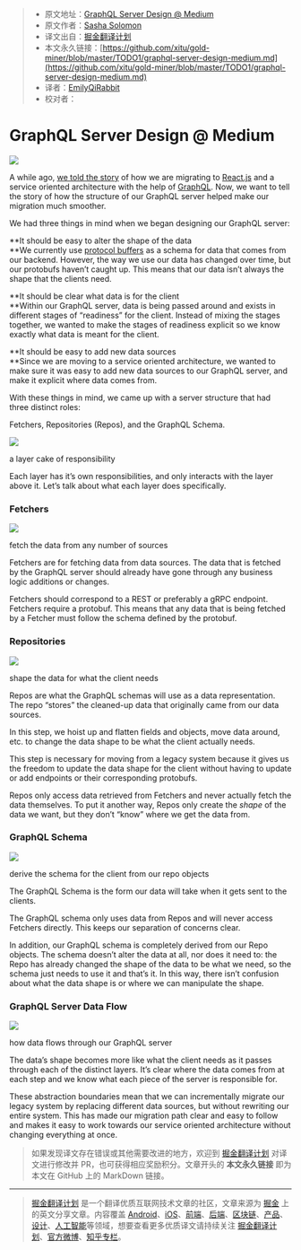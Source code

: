 > * 原文地址：[GraphQL Server Design @ Medium](https://medium.engineering/graphql-server-design-medium-34862677b4b8)
> * 原文作者：[Sasha Solomon](https://medium.engineering/@sachee?source=post_header_lockup)
> * 译文出自：[掘金翻译计划](https://github.com/xitu/gold-miner)
> * 本文永久链接：[https://github.com/xitu/gold-miner/blob/master/TODO1/graphql-server-design-medium.md](https://github.com/xitu/gold-miner/blob/master/TODO1/graphql-server-design-medium.md)
> * 译者：[EmilyQiRabbit](https://github.com/EmilyQiRabbit)
> * 校对者：

# GraphQL Server Design @ Medium

![](https://cdn-images-1.medium.com/max/1600/1*LxzBwQmETizo-ZA_jiBLiQ.png)

A while ago, [we told the story](https://medium.engineering/2-fast-2-furious-migrating-mediums-codebase-without-slowing-down-84b1e33d81f4) of how we are migrating to [React.js](https://reactjs.org/) and a service oriented architecture with the help of [GraphQL](https://graphql.org/). Now, we want to tell the story of how the structure of our GraphQL server helped make our migration much smoother.

We had three things in mind when we began designing our GraphQL server:

**It should be easy to alter the shape of the data  
**We currently use [protocol buffers](https://en.wikipedia.org/wiki/Protocol_Buffers) as a schema for data that comes from our backend. However, the way we use our data has changed over time, but our protobufs haven’t caught up. This means that our data isn’t always the shape that the clients need.

**It should be clear what data is for the client  
**Within our GraphQL server, data is being passed around and exists in different stages of “readiness” for the client. Instead of mixing the stages together, we wanted to make the stages of readiness explicit so we know exactly what data is meant for the client.

**It should be easy to add new data sources  
**Since we are moving to a service oriented architecture, we wanted to make sure it was easy to add new data sources to our GraphQL server, and make it explicit where data comes from.

With these things in mind, we came up with a server structure that had three distinct roles:

Fetchers, Repositories (Repos), and the GraphQL Schema.

![](https://cdn-images-1.medium.com/max/1600/1*HcISBhsiC8gaLbfanw4L1A.png)

a layer cake of responsibility

Each layer has it’s own responsibilities, and only interacts with the layer above it. Let’s talk about what each layer does specifically.

### Fetchers

![](https://cdn-images-1.medium.com/max/1600/1*BmEv_S_KuHP2NJJbcU1qzw.png)

fetch the data from any number of sources

Fetchers are for fetching data from data sources. The data that is fetched by the GraphQL server should already have gone through any business logic additions or changes.

Fetchers should correspond to a REST or preferably a gRPC endpoint. Fetchers require a protobuf. This means that any data that is being fetched by a Fetcher must follow the schema defined by the protobuf.

### Repositories

![](https://cdn-images-1.medium.com/max/1600/1*KDWPV1Q40zj6QFlAKgwpmw.png)

shape the data for what the client needs

Repos are what the GraphQL schemas will use as a data representation. The repo “stores” the cleaned-up data that originally came from our data sources.

In this step, we hoist up and flatten fields and objects, move data around, etc. to change the data shape to be what the client actually needs.

This step is necessary for moving from a legacy system because it gives us the freedom to update the data shape for the client without having to update or add endpoints or their corresponding protobufs.

Repos only access data retrieved from Fetchers and never actually fetch the data themselves. To put it another way, Repos only create the _shape_ of the data we want, but they don’t “know” where we get the data from.

### GraphQL Schema

![](https://cdn-images-1.medium.com/max/1600/1*B0nY7N8wYNlWOCEJba7CwQ.png)

derive the schema for the client from our repo objects

The GraphQL Schema is the form our data will take when it gets sent to the clients.

The GraphQL schema only uses data from Repos and will never access Fetchers directly. This keeps our separation of concerns clear.

In addition, our GraphQL schema is completely derived from our Repo objects. The schema doesn’t alter the data at all, nor does it need to: the Repo has already changed the shape of the data to be what we need, so the schema just needs to use it and that’s it. In this way, there isn’t confusion about what the data shape is or where we can manipulate the shape.

### GraphQL Server Data Flow

![](https://cdn-images-1.medium.com/max/1600/1*VCs9aXb1RdBFYMhoFJsjjw.png)

how data flows through our GraphQL server

The data’s shape becomes more like what the client needs as it passes through each of the distinct layers. It’s clear where the data comes from at each step and we know what each piece of the server is responsible for.

These abstraction boundaries mean that we can incrementally migrate our legacy system by replacing different data sources, but without rewriting our entire system. This has made our migration path clear and easy to follow and makes it easy to work towards our service oriented architecture without changing everything at once.

> 如果发现译文存在错误或其他需要改进的地方，欢迎到 [掘金翻译计划](https://github.com/xitu/gold-miner) 对译文进行修改并 PR，也可获得相应奖励积分。文章开头的 **本文永久链接** 即为本文在 GitHub 上的 MarkDown 链接。


---

> [掘金翻译计划](https://github.com/xitu/gold-miner) 是一个翻译优质互联网技术文章的社区，文章来源为 [掘金](https://juejin.im) 上的英文分享文章。内容覆盖 [Android](https://github.com/xitu/gold-miner#android)、[iOS](https://github.com/xitu/gold-miner#ios)、[前端](https://github.com/xitu/gold-miner#前端)、[后端](https://github.com/xitu/gold-miner#后端)、[区块链](https://github.com/xitu/gold-miner#区块链)、[产品](https://github.com/xitu/gold-miner#产品)、[设计](https://github.com/xitu/gold-miner#设计)、[人工智能](https://github.com/xitu/gold-miner#人工智能)等领域，想要查看更多优质译文请持续关注 [掘金翻译计划](https://github.com/xitu/gold-miner)、[官方微博](http://weibo.com/juejinfanyi)、[知乎专栏](https://zhuanlan.zhihu.com/juejinfanyi)。
